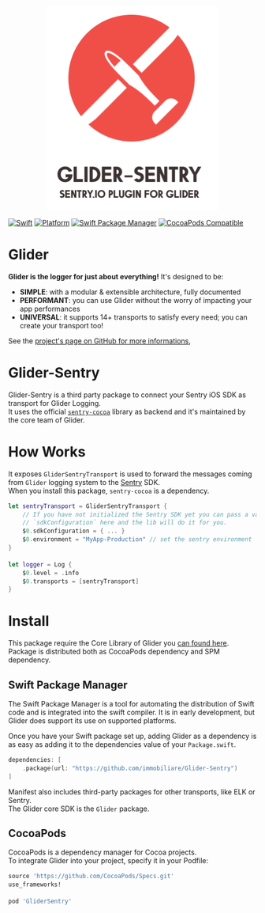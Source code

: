 <p align="center">
<picture>
  <source media="(prefers-color-scheme: dark)" srcset="./Documentation/assets/glider-sentry-dark.png" width="350">
  <img alt="logo-library" src="./Documentation/assets/glider-sentry-light.png" width="350">
</picture>
</p>

[![Swift](https://img.shields.io/badge/Swift-5.3_5.4_5.5_5.6-orange?style=flat-square)](https://img.shields.io/badge/Swift-5.3_5.4_5.5_5.6-Orange?style=flat-square)
[![Platform](https://img.shields.io/badge/Platforms-iOS%20%7C%20macOS%20%7C%20watchOS%20%7C%20tvOS%20%7C%20Linux-4E4E4E.svg?colorA=28a745)](#installation)
[![Swift Package Manager](https://img.shields.io/badge/Swift_Package_Manager-compatible-orange?style=flat-square)](https://img.shields.io/badge/Swift_Package_Manager-compatible-orange?style=flat-square)
[![CocoaPods Compatible](https://img.shields.io/cocoapods/v/GliderLogger.svg?style=flat-square)](https://img.shields.io/cocoapods/v/GliderLogger.svg)

# Glider

**Glider is the logger for just about everything!**
It's designed to be:
- **SIMPLE**: with a modular & extensible architecture, fully documented
- **PERFORMANT**: you can use Glider without the worry of impacting your app performances
- **UNIVERSAL**: it supports 14+ transports to satisfy every need; you can create your transport too!

See the [project's page on GitHub for more informations](),

# Glider-Sentry

Glider-Sentry is a third party package to connect your Sentry iOS SDK as transport for Glider Logging.  
It uses the official [`sentry-cocoa`](https://github.com/getsentry/sentry-cocoa) library as backend and it's maintained by the core team of Glider.

# How Works

It exposes `GliderSentryTransport` is used to forward the messages coming from `Glider` logging system to the [Sentry](https://github.com/getsentry/sentry-cocoa) SDK.  
When you install this package, `sentry-cocoa` is a dependency.

```swift
let sentryTransport = GliderSentryTransport {
    // If you have not initialized the Sentry SDK yet you can pass a valid
    // `sdkConfiguration` here and the lib will do it for you.
    $0.sdkConfiguration = { ... }
    $0.environment = "MyApp-Production" // set the sentry environment
}

let logger = Log {
    $0.level = .info
    $0.transports = [sentryTransport]
}
```

# Install

This package require the Core Library of Glider you [can found here](https://github.com/immobiliare/Glider).  
Package is distributed both as CocoaPods dependency and SPM dependency.

## Swift Package Manager

The Swift Package Manager is a tool for automating the distribution of Swift code and is integrated into the swift compiler. It is in early development, but Glider does support its use on supported platforms.

Once you have your Swift package set up, adding Glider as a dependency is as easy as adding it to the dependencies value of your `Package.swift`.

```swift
dependencies: [
    .package(url: "https://github.com/immobiliare/Glider-Sentry")
]
```

Manifest also includes third-party packages for other transports, like ELK or Sentry.  
The Glider core SDK is the `Glider` package.

## CocoaPods

CocoaPods is a dependency manager for Cocoa projects.  
To integrate Glider into your project, specify it in your Podfile:

```ruby
source 'https://github.com/CocoaPods/Specs.git'
use_frameworks!

pod 'GliderSentry'
```
